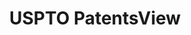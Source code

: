 ---
bigquery: https://console.cloud.google.com/bigquery?p=patents-public-data&d=patentsview&page=dataset
citation: Attribution should be given to PatentsView for use, distribution, or derivative
  works.
code: https://github.com/CSSIP-AIR/PatentsView-Code-Snippets/
contributors: USPTO
cost: None
description: 'PatentsView includes US patent data including raw data (summaries, applications,
  pregrant applications), disambugations of inventors and assignees, and inventor
  gender estimates.  Also foreign priority data, # of figures and sheets, and government
  interest statements.'
documentation: https://patentsview.org/query/builder-faqs
last_edit: 04/12/2022, 20:31:54
location: https://patentsview.org/
maintained_by: USPTO
record_creation_timestamp: 12/2/2020 17:20:46
schema_fields:
- ipc_version_indicator
- num_figures
- male_flag
- category
- state
- series_code
- f102_date
- field_title
- level_three
- category_id
- exemplary
- title
- country
- text
- subclass
- gi_statement
- disclaimer_date
- rawassignee_id
- term_extension
- disamb_inventor_id_20190312
- disamb_assignee_id_20190820
- subcategory_id
- attribution_status
- section_id
- county_fips
- kind
- _102_date
- term_grant
- organization
- withdrawn
- length
- disamb_inventor_id_20191008
- latin_name
- ipc_class
- disamb_inventor_id_20200929
- state_fips
- rule_47
- subgroup_id
- num_sheets
- action_date
- disamb_inventor_id_20191231
- disamb_inventor_id_20171003
- rawlocation_id
- _371_date
- country_transformed
- symbol_position
- level_two
- doc_type
- disamb_assignee_id_20191008
- reldocno
- name
- assignee_id
- main_group
- classification_status
- disamb_assignee_id_20181127
- disamb_inventor_id_20190820
- male
- uuid
- disamb_inventor_id_20181127
- publication_number
- fname
- rawinventor_id
- county
- num_claims
- patent_id
- dependent
- group
- status
- latlong
- number
- applicant_type
- num
- disamb_inventor_id_20170307
- disamb_assignee_id_20200929
- role
- lname
- date
- classification_value
- subclass_id
- name_first
- organization_id
- field_id
- section
- disamb_inventor_id_20201229
- sequence
- variety
- subsection_id
- inventor_id
- disamb_assignee_id_20200630
- latitude
- disamb_assignee_id_20191231
- rel_id
- f371_date
- abstract
- lawyer_id
- lapse_of_patent
- classification_data_source
- deceased
- location_id
- doctype
- application_id
- sector_title
- relkind
- subgroup
- citation_id
- disamb_assignee_id_20190312
- level_one
- disamb_inventor_id_20180528
- city
- disamb_inventor_id_20200331
- disamb_inventor_id_20171226
- term_disclaimer
- id
- disamb_assignee_id_20200331
- group_id
- filename
- type
- mainclass_id
- disamb_inventor_id_20170808
- classification_level
- longitude
- contract_award_number
- disamb_inventor_id_20200630
- designation
- name_last
shortname: patentsview
tags:
- disambiguation
- United States
- gender
terms_of_use: Creative Commons Attribution 4.0 International License.
timeframe: 1963-1999
title: USPTO PatentsView
uuid: cf1780b1-e265-4e49-8d1d-83b9cfe0fd9a
---
